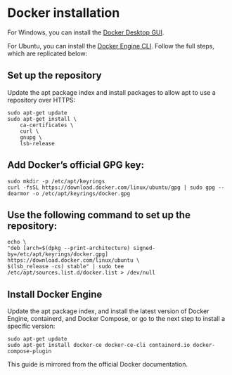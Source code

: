 # Docker installation
For Windows, you can install the [Docker Desktop GUI](https://docs.docker.com/desktop/install/windows-install/).

For Ubuntu, you can install the [Docker Engine CLI](https://docs.docker.com/engine/install/ubuntu/). Follow the full steps, which are replicated below:

## Set up the repository
Update the apt package index and install packages to allow apt to use a repository over HTTPS:

    sudo apt-get update
    sudo apt-get install \
        ca-certificates \
        curl \
        gnupg \
        lsb-release
## Add Docker’s official GPG key:

    sudo mkdir -p /etc/apt/keyrings
    curl -fsSL https://download.docker.com/linux/ubuntu/gpg | sudo gpg --dearmor -o /etc/apt/keyrings/docker.gpg
## Use the following command to set up the repository:

    echo \
    "deb [arch=$(dpkg --print-architecture) signed-by=/etc/apt/keyrings/docker.gpg] https://download.docker.com/linux/ubuntu \
    $(lsb_release -cs) stable" | sudo tee /etc/apt/sources.list.d/docker.list > /dev/null
## Install Docker Engine
Update the apt package index, and install the latest version of Docker Engine, containerd, and Docker Compose, or go to the next step to install a specific version:

    sudo apt-get update
    sudo apt-get install docker-ce docker-ce-cli containerd.io docker-compose-plugin

This guide is mirrored from the official Docker documentation.